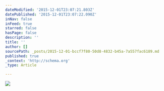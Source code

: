 ```yaml
---
dateModified: '2015-12-01T23:07:21.803Z'
datePublished: '2015-12-01T23:07:22.090Z'
inNav: false
inFeed: true
starred: false
hasPage: false
description: ''
title: ''
author: []
sourcePath: _posts/2015-12-01-bccf7f80-50d8-4832-b45a-7a557fac6189.md
published: true
_context: 'http://schema.org'
_type: Article

---
```

![](https://the-grid-user-content.s3-us-west-2.amazonaws.com/3477c4ac-1921-4c9e-b3df-62f6c375701b.jpg)